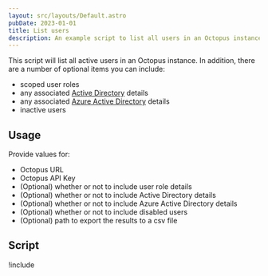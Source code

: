 ```yaml
---
layout: src/layouts/Default.astro
pubDate: 2023-01-01
title: List users
description: An example script to list all users in an Octopus instance.
---
```


This script will list all active users in an Octopus instance. In addition, there are a number of optional items you can include:

- scoped user roles
- any associated [Active Directory](/docs/security/authentication/active-directory/) details
- any associated [Azure Active Directory](/docs/security/authentication/azure-ad-authentication/) details
- inactive users

## Usage

Provide values for:

- Octopus URL
- Octopus API Key
- (Optional) whether or not to include user role details
- (Optional) whether or not to include Active Directory details
- (Optional) whether or not to include Azure Active Directory details
- (Optional) whether or not to include disabled users
- (Optional) path to export the results to a csv file

## Script

!include <list-users-scripts>
